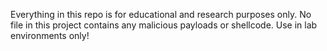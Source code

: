 Everything in this repo is for educational and research purposes only.
No file in this project contains any malicious payloads or shellcode.
Use in lab environments only!
